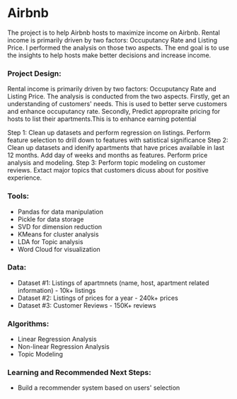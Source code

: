 # Airbnb


The project is to help Airbnb hosts to maximize income on Airbnb. Rental income is primarily driven by two factors: Occuputancy Rate and Listing Price. I performed the analysis on those two aspects. The end goal is to use the insights to help hosts make better decisions and increase income. 

### Project Design: 
Rental income is primarily driven by two factors: Occuputancy Rate and Listing Price. The analysis is conducted from the two aspects. Firstly, get an understanding of customers' needs. This is used to better serve customers and enhance occuputancy rate. Secondly, Predict appropraite pricing for hosts to list their apartments.This is to enhance earning potential

Step 1: Clean up datasets and perform regression on listings. Perform feature selection to drill down to features with satistical significance
Step 2: Clean up datasets and idenify apartments that have prices available in last 12 months. Add day of weeks and months as features. Perform price analysis and modeling.
Step 3: Perform topic modeling on customer reviews. Extact major topics that customers dicuss about for positive experience.  

### Tools: 
- Pandas for data manipulation
- Pickle for data storage
- SVD for dimension reduction
- KMeans for cluster analysis
- LDA for Topic analysis
- Word Cloud for visualization
 
### Data: 
- Dataset #1: Listings of apartmnets (name, host, apartment related information) - 10k+ listings
- Dataset #2: Listings of prices for a year - 240k+ prices
- Dataset #3: Customer Reviews - 150K+ reviews


### Algorithms:
- Linear Regression Analysis
- Non-linear Regression Analysis
- Topic Modeling

### Learning and Recommended Next Steps:
- Build a recommender system based on users' selection


